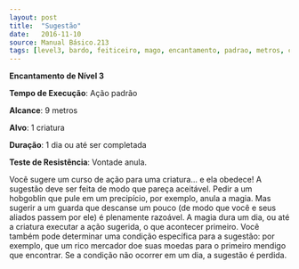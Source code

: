 ```yaml
---
layout: post
title:  "Sugestão"
date:   2016-11-10
source: Manual Básico.213
tags: [level3, bardo, feiticeiro, mago, encantamento, padrao, metros, criatura, dia, vontade, anula]
---
```


**Encantamento de Nível 3**

**Tempo de Execução**: Ação padrão

**Alcance**: 9 metros

**Alvo**: 1 criatura

**Duração**: 1 dia ou até ser completada

**Teste de Resistência**: Vontade anula.

Você sugere um curso de ação para uma criatura... e ela obedece! 
A sugestão deve ser feita de modo que pareça aceitável. 
Pedir a um hobgoblin que pule em um precipício, por exemplo, anula a magia. Mas sugerir a um guarda que descanse um pouco (de modo que você e seus aliados passem por ele) é plenamente razoável.
A magia dura um dia, ou até a criatura executar a ação sugerida, o que acontecer primeiro. Você também pode determinar uma condição específica para a sugestão: 
por exemplo, que um rico mercador doe suas moedas para o primeiro mendigo que encontrar. Se a condição não ocorrer em um dia, a sugestão é perdida.
